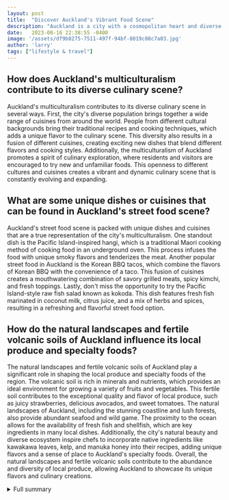 ```yaml
---
layout: post
title:  "Discover Auckland's Vibrant Food Scene"
description: "Auckland is a city with a cosmopolitan heart and diverse cultural influences. Its multiculturalism has paved the way for a unique food culture that blends Pacific, Asian, European, and Maori flavors. From fine dining to street food, Auckland offers a diverse culinary experience that will satisfy every palate."
date:   2023-08-16 22:38:55 -0400
image: '/assets/df9b8275-7511-497f-94bf-8019c08c7a03.jpg'
author: 'larry'
tags: ["lifestyle & travel"]
---
```


## How does Auckland's multiculturalism contribute to its diverse culinary scene?
Auckland's multiculturalism contributes to its diverse culinary scene in several ways. First, the city's diverse population brings together a wide range of cuisines from around the world. People from different cultural backgrounds bring their traditional recipes and cooking techniques, which adds a unique flavor to the culinary scene. This diversity also results in a fusion of different cuisines, creating exciting new dishes that blend different flavors and cooking styles. Additionally, the multiculturalism of Auckland promotes a spirit of culinary exploration, where residents and visitors are encouraged to try new and unfamiliar foods. This openness to different cultures and cuisines creates a vibrant and dynamic culinary scene that is constantly evolving and expanding.

## What are some unique dishes or cuisines that can be found in Auckland's street food scene?
Auckland's street food scene is packed with unique dishes and cuisines that are a true representation of the city's multiculturalism. One standout dish is the Pacific Island-inspired hangi, which is a traditional Maori cooking method of cooking food in an underground oven. This process infuses the food with unique smoky flavors and tenderizes the meat. Another popular street food in Auckland is the Korean BBQ tacos, which combine the flavors of Korean BBQ with the convenience of a taco. This fusion of cuisines creates a mouthwatering combination of savory grilled meats, spicy kimchi, and fresh toppings. Lastly, don't miss the opportunity to try the Pacific Island-style raw fish salad known as kokoda. This dish features fresh fish marinated in coconut milk, citrus juice, and a mix of herbs and spices, resulting in a refreshing and flavorful street food option.

## How do the natural landscapes and fertile volcanic soils of Auckland influence its local produce and specialty foods?
The natural landscapes and fertile volcanic soils of Auckland play a significant role in shaping the local produce and specialty foods of the region. The volcanic soil is rich in minerals and nutrients, which provides an ideal environment for growing a variety of fruits and vegetables. This fertile soil contributes to the exceptional quality and flavor of local produce, such as juicy strawberries, delicious avocados, and sweet tomatoes. The natural landscapes of Auckland, including the stunning coastline and lush forests, also provide abundant seafood and wild game. The proximity to the ocean allows for the availability of fresh fish and shellfish, which are key ingredients in many local dishes. Additionally, the city's natural beauty and diverse ecosystem inspire chefs to incorporate native ingredients like kawakawa leaves, kelp, and manuka honey into their recipes, adding unique flavors and a sense of place to Auckland's specialty foods. Overall, the natural landscapes and fertile volcanic soils contribute to the abundance and diversity of local produce, allowing Auckland to showcase its unique flavors and culinary creations.


<details>
        <summary>Full summary</summary>
<p>Auckland is known for its stunning natural landscapes, multiculturalism, and vibrant food scene. This article explores the best places to eat and the unique culinary offerings that make Auckland a food lover's paradise.</p>
<p>One standout feature of Auckland's culinary scene is the sheer variety of dining options available. From fine dining establishments that offer over-the-top food as works of art, to Asian-fusion eateries that serve up Chinese-inspired dishes like dumplings and wontons, Auckland's dining scene is truly diverse and exciting.</p>
<p>If you're looking for a fine dining experience with a view, Sidart is the place to go. Located in the heart of the city, Sidart offers stunning skyline views and serves up innovative and beautifully presented dishes that are as pleasing to the eye as they are to the palate.</p>
<p>For those looking to experience fusion cuisine at its finest, The Sugar Club is a must-visit. Set atop the famous Sky Tower, this fine dining establishment crafts cuisine that is a fusion of different flavors and influences, resulting in a truly unique and unforgettable dining experience.</p>
<p>Auckland is also home to a vibrant street food scene, with fast food options aplenty in the downtown area. If you're in the mood for a quick and tasty bite, you can't go wrong with a classic New Zealand meat pie or some fish and chips.</p>
<p>In addition to its dining options, Auckland is also known for its vibrant food markets. The La Cigale French Market and the Matakana Farmers' Market are just a couple of the markets where you can sample and purchase fresh local produce, specialty foods, and artisanal products.</p>
<p>To summarize, Auckland's diverse food scene, influenced by its multiculturalism, stunning natural landscapes, and fertile volcanic soils, offers something for everyone. Whether you're a fine dining enthusiast or a fan of street food, Auckland is sure to satisfy your culinary cravings. So next time you find yourself in this cosmopolitan city, be sure to explore its diverse culinary scene and experience the flavors that make Auckland a food lover's paradise.</p>
</details>